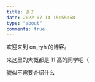 ```yaml
---
title: 关于
date: 2022-07-14 15:55:58
type: "about"
comments: true
---
```


欢迎来到 cn_ryh 的博客。

来这里的大概都是 11 高的同学吧（

貌似不需要介绍什么